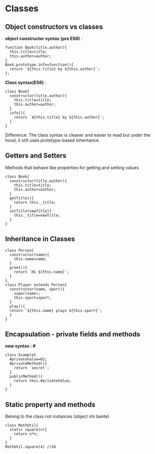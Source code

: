 # Classes
## Object constructors vs classes 
**object constructor syntax (pre ES6)** : 
```
function Book(title,author){
  this.title=title;
  this.author=author;
}
Book.prototype.info=function(){
  return `${this.title} by ${this.author}`;
};
```
**Class syntax(ES6)** : 
```
class Book{
  constructor(title,author){
    this.title=title;
    this.author=author;
  }
  info(){
    return `${this.title} by ${this.author}`;
  }
}
```
Difference: The class syntax is cleaner and easier to read but under the hood, it still uses prototype-based inheritance.
## Getters and Setters
Methods that behave like properties for getting and setting values
```
class Book{
  constructor(title,author){
    this.title=title;
    this.author=author;
  }
  getTitle(){
    return this._title;
  }
  setTitle(newTitle){
    this._title=newTitle;
  }
}
```
## Inheritance in Classes
```
class Person{
  constructor(name){
    this.name=name;
  }
  greet(){
    return `Hi ${this.name}`;
  }
}
class Player extends Person{
  constructor(name, sport){
    super(name);
    this.sport=sport;
  }
  play(){
  return `${this.name} plays ${this.sport}`;
  }
}

```
## Encapsulation - private fields and methods 
**new syntax : #**
```
class Example{
  #privateValue=62;
  #privateMethod(){
    return `secret`;
  }
  publicMethod(){
    return this.#privateValue;
  }
}
```
## Static property and methods
Belong to the class not instances (object nhi bante)
```
class MathUtil{
  static square(n){
    return n*n;
  }
}
MathUtil.square(4) //16
```
